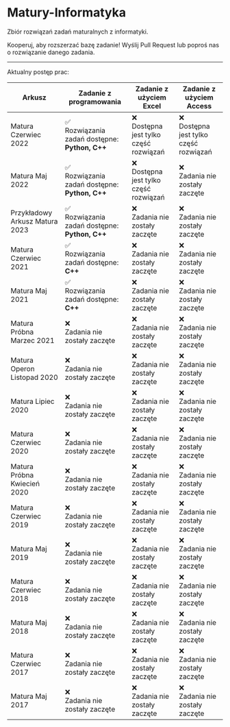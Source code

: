 # Matury-Informatyka

Zbiór rozwiązań zadań maturalnych z informatyki.

Kooperuj, aby rozszerzać bazę zadanie! Wyślij Pull Request lub poproś nas o rozwiązanie danego zadania.

<hr/>

Aktualny postęp prac:

| Arkusz                          | Zadanie z programowania                            | Zadanie z użyciem Excel                       | Zadanie z użyciem Access                   |
|---------------------------------|----------------------------------------------------|-----------------------------------------------|--------------------------------------------|
| Matura Czerwiec 2022            | ✅<br/> Rozwiązania zadań dostępne: **Python, C++** | ❌<br/>Dostępna jest tylko część rozwiązań     | ❌<br/>Dostępna jest tylko część rozwiązań  |
| Matura Maj 2022                 | ✅<br/> Rozwiązania zadań dostępne: **Python, C++** | ❌<br/>Dostępna jest tylko część rozwiązań     | ❌<br/>Zadania nie zostały zaczęte          |
| Przykładowy Arkusz Matura 2023  | ✅<br/> Rozwiązania zadań dostępne: **Python, C++** | ❌<br/>Zadania nie zostały zaczęte             | ❌<br/>Zadania nie zostały zaczęte          |
| Matura Czerwiec 2021            | ✅<br/> Rozwiązania zadań dostępne: **C++**         | ❌<br/>Zadania nie zostały zaczęte             | ❌<br/>Zadania nie zostały zaczęte          |
| Matura Maj 2021                 | ✅<br/> Rozwiązania zadań dostępne: **C++**         | ❌<br/>Zadania nie zostały zaczęte             | ❌<br/>Zadania nie zostały zaczęte          |
| Matura Próbna Marzec 2021       | ❌<br/>Zadania nie zostały zaczęte                  | ❌<br/>Zadania nie zostały zaczęte             | ❌<br/>Zadania nie zostały zaczęte          |
| Matura Operon Listopad 2020     | ❌<br/>Zadania nie zostały zaczęte                  | ❌<br/>Zadania nie zostały zaczęte             | ❌<br/>Zadania nie zostały zaczęte          |
| Matura Lipiec 2020              | ❌<br/>Zadania nie zostały zaczęte                  | ❌<br/>Zadania nie zostały zaczęte             | ❌<br/>Zadania nie zostały zaczęte          |
| Matura Czerwiec 2020            | ❌<br/>Zadania nie zostały zaczęte                  | ❌<br/>Zadania nie zostały zaczęte             | ❌<br/>Zadania nie zostały zaczęte          |
| Matura Próbna Kwiecień 2020     | ❌<br/>Zadania nie zostały zaczęte                  | ❌<br/>Zadania nie zostały zaczęte             | ❌<br/>Zadania nie zostały zaczęte          |
| Matura Czerwiec 2019            | ❌<br/>Zadania nie zostały zaczęte                  | ❌<br/>Zadania nie zostały zaczęte             | ❌<br/>Zadania nie zostały zaczęte          |
| Matura Maj 2019                 | ❌<br/>Zadania nie zostały zaczęte                  | ❌<br/>Zadania nie zostały zaczęte             | ❌<br/>Zadania nie zostały zaczęte          |
| Matura Czerwiec 2018            | ❌<br/>Zadania nie zostały zaczęte                  | ❌<br/>Zadania nie zostały zaczęte             | ❌<br/>Zadania nie zostały zaczęte          |
| Matura Maj 2018                 | ❌<br/>Zadania nie zostały zaczęte                  | ❌<br/>Zadania nie zostały zaczęte             | ❌<br/>Zadania nie zostały zaczęte          |
| Matura Czerwiec 2017            | ❌<br/>Zadania nie zostały zaczęte                  | ❌<br/>Zadania nie zostały zaczęte             | ❌<br/>Zadania nie zostały zaczęte          |
| Matura Maj 2017                 | ❌<br/>Zadania nie zostały zaczęte                  | ❌<br/>Zadania nie zostały zaczęte             | ❌<br/>Zadania nie zostały zaczęte          |

